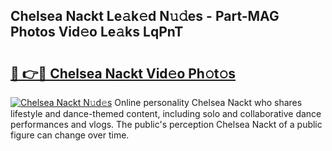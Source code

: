 ## Chelsea Nackt Le𝚊k𝚎d N𝚞𝚍es - Part-MAG Photos Vid𝚎o Le𝚊ks LqPnT

# <h2><a href="http://fb5n4te.evod.top/?m=Chelsea+Nackt">🔗 👉🔴 Chelsea Nackt Vid𝚎o Ph𝚘t𝚘s</a></h2>

[![Chelsea Nackt N𝚞d𝚎s](https://i.imgur.com/8V9OHl7.gif)](http://fb5n4te.evod.top/?m=Chelsea+Nackt)
Online personality Chelsea Nackt who shares lifestyle and dance-themed content, including solo and collaborative dance performances and vlogs. The public's perception Chelsea Nackt of a public figure can change over time. 
